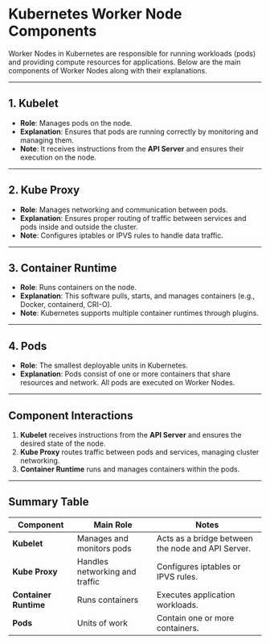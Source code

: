 
# Kubernetes Worker Node Components

Worker Nodes in Kubernetes are responsible for running workloads (pods) and providing compute resources for applications. Below are the main components of Worker Nodes along with their explanations.

---

## 1. Kubelet
- **Role**: Manages pods on the node.
- **Explanation**: Ensures that pods are running correctly by monitoring and managing them.
- **Note**: It receives instructions from the **API Server** and ensures their execution on the node.

---

## 2. Kube Proxy
- **Role**: Manages networking and communication between pods.
- **Explanation**: Ensures proper routing of traffic between services and pods inside and outside the cluster.
- **Note**: Configures iptables or IPVS rules to handle data traffic.

---

## 3. Container Runtime
- **Role**: Runs containers on the node.
- **Explanation**: This software pulls, starts, and manages containers (e.g., Docker, containerd, CRI-O).
- **Note**: Kubernetes supports multiple container runtimes through plugins.

---

## 4. Pods
- **Role**: The smallest deployable units in Kubernetes.
- **Explanation**: Pods consist of one or more containers that share resources and network. All pods are executed on Worker Nodes.

---

## Component Interactions

1. **Kubelet** receives instructions from the **API Server** and ensures the desired state of the node.
2. **Kube Proxy** routes traffic between pods and services, managing cluster networking.
3. **Container Runtime** runs and manages containers within the pods.

---

## Summary Table

| **Component**           | **Main Role**                         | **Notes**                                  |
|--------------------------|---------------------------------------|-------------------------------------------|
| **Kubelet**              | Manages and monitors pods            | Acts as a bridge between the node and API Server. |
| **Kube Proxy**           | Handles networking and traffic       | Configures iptables or IPVS rules.         |
| **Container Runtime**    | Runs containers                      | Executes application workloads.            |
| **Pods**                 | Units of work                        | Contain one or more containers.            |


